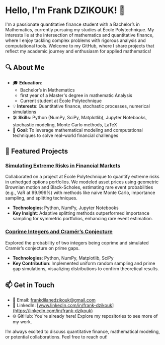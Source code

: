 # Hello, I'm Frank DZIKOUK! 👋

I'm a passionate quantitative finance student with a Bachelor’s in Mathematics, currently pursuing my studies at École Polytechnique. My interests lie at the intersection of mathematics and quantitative finance, where I enjoy tackling complex problems with rigorous analysis and computational tools. Welcome to my GitHub, where I share projects that reflect my academic journey and enthusiasm for applied mathematics!

## 🔍 About Me
- 🎓 **Education**: 
  - Bachelor’s in Mathematics
  - first year of a Master's degree in mathematic Analysis
  - Current student at École Polytechnique
- 💡 **Interests**: Quantitative finance, stochastic processes, numerical simulations
- 🛠 **Skills**: Python (NumPy, SciPy, Matplotlib), Jupyter Notebooks, stochastic modeling, Monte Carlo methods, LaTeX
- 🌟 **Goal**: To leverage mathematical modeling and computational techniques to solve real-world financial challenges

## 🚀 Featured Projects

### [Simulating Extreme Risks in Financial Markets](https://lnkd.in/dk_Qkjjh)
Collaborated on a project at École Polytechnique to quantify extreme risks in unhedged options portfolios. We modeled asset prices using geometric Brownian motion and Black-Scholes, estimating rare event probabilities (e.g., VaR at 99.999%) with methods like naive Monte Carlo, importance sampling, and splitting techniques. 

- **Technologies**: Python, NumPy, Jupyter Notebooks
- **Key Insight**: Adaptive splitting methods outperformed importance sampling for symmetric portfolios, enhancing rare event estimation.

### [Coprime Integers and Cramér’s Conjecture](https://github.com/your-username/coprime-cramer-project)
Explored the probability of two integers being coprime and simulated Cramér’s conjecture on prime gaps.

- **Technologies**: Python, NumPy, Matplotlib, SciPy
- **Key Contribution**: Implemented uniform random sampling and prime gap simulations, visualizing distributions to confirm theoretical results.

## 📫 Get in Touch
- 📧 Email: [frankdilanedzikouk@gmail.com](mailto:frankdilanedzikouk@gmail.com)
- 💼 LinkedIn: [www.linkedin.com/in/frank-dzikouk](https://linkedin.com/in/frank-dzikouk)
- 🌐 GitHub: You're already here! Explore my repositories to see more of my work.

I’m always excited to discuss quantitative finance, mathematical modeling, or potential collaborations. Feel free to reach out!
